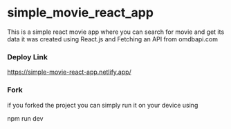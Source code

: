 # simple_movie_react_app
This is a simple react movie app where you can search for movie and get its data it was created using React.js and Fetching an API from omdbapi.com

### Deploy Link
https://simple-movie-react-app.netlify.app/

### Fork

if you forked the project you can simply run it on your device using

npm run dev
